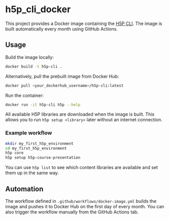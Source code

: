 # h5p_cli_docker

This project provides a Docker image containing the [H5P CLI](https://github.com/h5p/h5p-cli). The image is built automatically every month using GitHub Actions.

## Usage

Build the image locally:

```bash
docker build -t h5p-cli .
```

Alternatively, pull the prebuilt image from Docker Hub:

```bash
docker pull <your_dockerhub_username>/h5p-cli:latest
```

Run the container:

```bash
docker run -it h5p-cli h5p --help
```

All available H5P libraries are downloaded when the image is built. This allows
you to run `h5p setup <library>` later without an internet connection.

### Example workflow

```bash
mkdir my_first_h5p_environment
cd my_first_h5p_environment
h5p core
h5p setup h5p-course-presentation
```

You can use `h5p list` to see which content libraries are available and set them
up in the same way.

## Automation

The workflow defined in `.github/workflows/docker-image.yml` builds the image and pushes it to Docker Hub on the first day of every month. You can also trigger the workflow manually from the GitHub Actions tab.